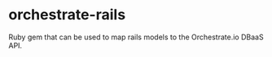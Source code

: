 orchestrate-rails
=================

Ruby gem that can be used to map rails models to the Orchestrate.io DBaaS API.
